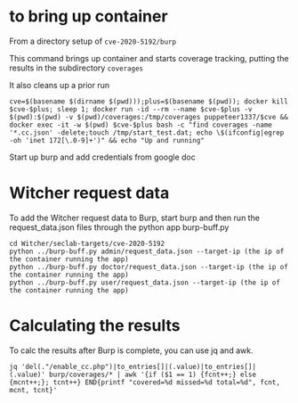 
# to bring up container 
From a directory setup of `cve-2020-5192/burp`

This command brings up container and starts coverage tracking, putting the results in the subdirectory `coverages`

It also cleans up a prior run

```
cve=$(basename $(dirname $(pwd)));plus=$(basename $(pwd)); docker kill $cve-$plus; sleep 1; docker run -id --rm --name $cve-$plus -v $(pwd):$(pwd) -v $(pwd)/coverages:/tmp/coverages puppeteer1337/$cve && docker exec -it -w $(pwd) $cve-$plus bash -c "find coverages -name '*.cc.json' -delete;touch /tmp/start_test.dat; echo \$(ifconfig|egrep -oh 'inet 172[\.0-9]+')" && echo "Up and running"

```

Start up burp and add credentials from google doc

# Witcher request data

To add the Witcher request data to Burp, start burp and then run the request_data.json files through the python app burp-buff.py

```
cd Witcher/seclab-targets/cve-2020-5192
python ../burp-buff.py admin/request_data.json --target-ip (the ip of the container running the app)
python ../burp-buff.py doctor/request_data.json --target-ip (the ip of the container running the app)
python ../burp-buff.py user/request_data.json --target-ip (the ip of the container running the app)

```

# Calculating the results

To calc the results after Burp is complete, you can use jq and awk.  

```
jq 'del(."/enable_cc.php")|to_entries[]|(.value)|to_entries[]|(.value)' burp/coverages/* | awk '{if ($1 == 1) {fcnt++;} else {mcnt++;}; tcnt++} END{printf "covered=%d missed=%d total=%d", fcnt, mcnt, tcnt}'
```


